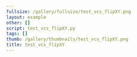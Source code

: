 ```yaml
---
fullsize: /gallery/fullsize/test_vcs_flipXY.png
layout: example
other: []
script: test_vcs_flipXY.py
tags: []
thumb: /gallery/thumbnails/test_vcs_flipXY.png
title: test_vcs_flipXY
---
```

